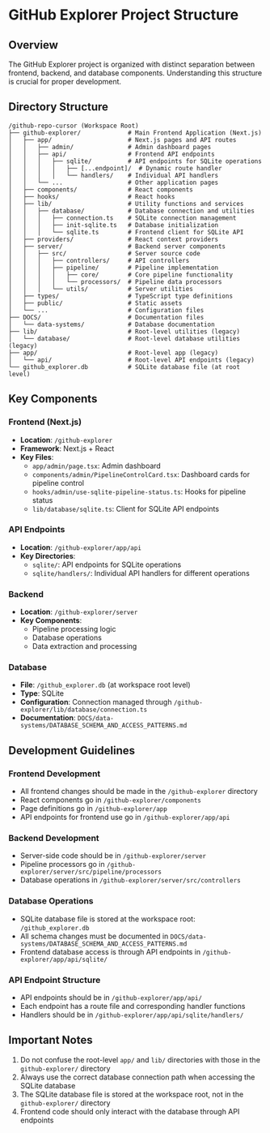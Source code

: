 # GitHub Explorer Project Structure

## Overview

The GitHub Explorer project is organized with distinct separation between frontend, backend, and database components. Understanding this structure is crucial for proper development.

## Directory Structure

```
/github-repo-cursor (Workspace Root)
├── github-explorer/             # Main Frontend Application (Next.js)
│   ├── app/                     # Next.js pages and API routes
│   │   ├── admin/               # Admin dashboard pages
│   │   ├── api/                 # Frontend API endpoints
│   │   │   ├── sqlite/          # API endpoints for SQLite operations
│   │   │   │   ├── [...endpoint]/  # Dynamic route handler
│   │   │   │   └── handlers/    # Individual API handlers
│   │   └── ...                  # Other application pages
│   ├── components/              # React components
│   ├── hooks/                   # React hooks
│   ├── lib/                     # Utility functions and services
│   │   ├── database/            # Database connection and utilities
│   │   │   ├── connection.ts    # SQLite connection management
│   │   │   ├── init-sqlite.ts   # Database initialization
│   │   │   └── sqlite.ts        # Frontend client for SQLite API
│   ├── providers/               # React context providers
│   ├── server/                  # Backend server components
│   │   ├── src/                 # Server source code
│   │   │   ├── controllers/     # API controllers
│   │   │   ├── pipeline/        # Pipeline implementation
│   │   │   │   ├── core/        # Core pipeline functionality
│   │   │   │   └── processors/  # Pipeline data processors
│   │   │   └── utils/           # Server utilities
│   ├── types/                   # TypeScript type definitions
│   ├── public/                  # Static assets
│   └── ...                      # Configuration files
├── DOCS/                        # Documentation files
│   └── data-systems/            # Database documentation
├── lib/                         # Root-level utilities (legacy)
│   └── database/                # Root-level database utilities (legacy)
├── app/                         # Root-level app (legacy)
│   └── api/                     # Root-level API endpoints (legacy)
└── github_explorer.db           # SQLite database file (at root level)
```

## Key Components

### Frontend (Next.js)

- **Location**: `/github-explorer`
- **Framework**: Next.js + React
- **Key Files**:
  - `app/admin/page.tsx`: Admin dashboard
  - `components/admin/PipelineControlCard.tsx`: Dashboard cards for pipeline control
  - `hooks/admin/use-sqlite-pipeline-status.ts`: Hooks for pipeline status
  - `lib/database/sqlite.ts`: Client for SQLite API endpoints

### API Endpoints

- **Location**: `/github-explorer/app/api`
- **Key Directories**:
  - `sqlite/`: API endpoints for SQLite operations
  - `sqlite/handlers/`: Individual API handlers for different operations

### Backend

- **Location**: `/github-explorer/server`
- **Key Components**:
  - Pipeline processing logic
  - Database operations
  - Data extraction and processing

### Database

- **File**: `/github_explorer.db` (at workspace root level)
- **Type**: SQLite
- **Configuration**: Connection managed through `/github-explorer/lib/database/connection.ts`
- **Documentation**: `DOCS/data-systems/DATABASE_SCHEMA_AND_ACCESS_PATTERNS.md`

## Development Guidelines

### Frontend Development

- All frontend changes should be made in the `/github-explorer` directory
- React components go in `/github-explorer/components`
- Page definitions go in `/github-explorer/app`
- API endpoints for frontend use go in `/github-explorer/app/api`

### Backend Development

- Server-side code should be in `/github-explorer/server`
- Pipeline processors go in `/github-explorer/server/src/pipeline/processors`
- Database operations in `/github-explorer/server/src/controllers`

### Database Operations

- SQLite database file is stored at the workspace root: `/github_explorer.db`
- All schema changes must be documented in `DOCS/data-systems/DATABASE_SCHEMA_AND_ACCESS_PATTERNS.md`
- Frontend database access is through API endpoints in `/github-explorer/app/api/sqlite/`

### API Endpoint Structure

- API endpoints should be in `/github-explorer/app/api/`
- Each endpoint has a route file and corresponding handler functions
- Handlers should be in `/github-explorer/app/api/sqlite/handlers/`

## Important Notes

1. Do not confuse the root-level `app/` and `lib/` directories with those in the `github-explorer/` directory
2. Always use the correct database connection path when accessing the SQLite database
3. The SQLite database file is stored at the workspace root, not in the `github-explorer/` directory
4. Frontend code should only interact with the database through API endpoints 